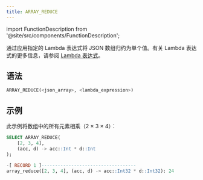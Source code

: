 ```yaml
---
title: ARRAY_REDUCE
---
```


import FunctionDescription from '@site/src/components/FunctionDescription';

<FunctionDescription description="引入或更新版本：v1.2.762"/>

通过应用指定的 Lambda 表达式将 JSON 数组归约为单个值。有关 Lambda 表达式的更多信息，请参阅 [Lambda 表达式](/sql/stored-procedure-scripting/#lambda-expressions)。

## 语法

```sql
ARRAY_REDUCE(<json_array>, <lambda_expression>)
```

## 示例

此示例将数组中的所有元素相乘（2 × 3 × 4）：

```sql
SELECT ARRAY_REDUCE(
    [2, 3, 4],
    (acc, d) -> acc::Int * d::Int
);

-[ RECORD 1 ]-----------------------------------
array_reduce([2, 3, 4], (acc, d) -> acc::Int32 * d::Int32): 24
```